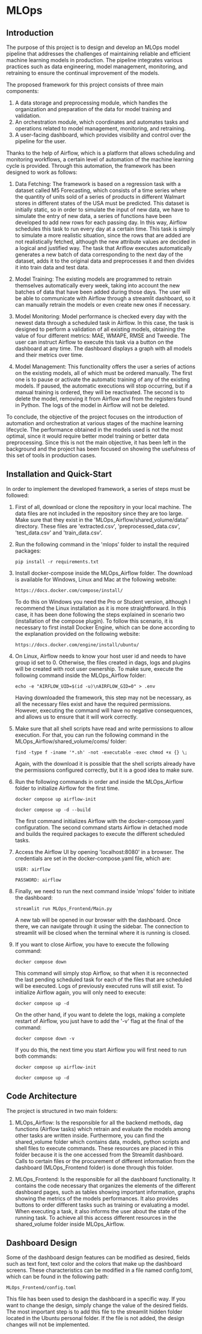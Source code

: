 # MLOps

## Introduction

The purpose of this project is to design and develop an MLOps model pipeline that addresses the challenges of 
maintaining reliable and efficient machine learning models in production. The pipeline integrates various practices 
such as data engineering, model management, monitoring, and retraining to ensure the continual improvement of the models.


The proposed framework for this project consists of three main components:

1. A data storage and preprocessing module, which handles the organization and preparation of the data for model training 
and validation.
2. An orchestration module, which coordinates and automates tasks and operations related to model 
management, monitoring, and retraining. 
3. A user-facing dashboard, which provides visibility and control over the pipeline for the user.

Thanks to the help of Airflow, which is a platform that allows scheduling and monitoring workflows,
a certain level of automation of the machine learning cycle is provided. Through this automation, the 
framework has been designed to work as follows:

1. Data Fetching: The framework is based on a regression task with a dataset called M5 Forecasting, which consists of a time series where 
the quantity of units sold of a series of products in different Walmart stores in different states of the USA must be 
predicted. This dataset is initially static, so in order to simulate the input of new data, we have to simulate the 
entry of new data, a series of functions have been developed to add new rows for each passing day. In this way, Airflow 
schedules this task to run every day at a certain time. This task is simply to simulate a more realistic situation, 
since the rows that are added are not realistically fetched, although the new attribute values are decided in a logical 
and justified way. The task that Ariflow executes automatically generates a new batch of data corresponding to the next 
day of the dataset, adds it to the original data and preprocesses it and then divides it into train data and test data.

2. Model Training: The existing models are programmed to retrain themselves automatically every week, taking into 
account the new batches of data that have been added during those days. The user will be able to communicate with
Airflow through a streamlit dashboard, so it can manually retrain the models or even create new ones if necessary.

3. Model Monitoring: Model performance is checked every day with the newest data through a scheduled task in Airflow.
In this case, the task is designed to perform a validation of all existing models, obtaining the value of four different
metrics: MAE, WMAPE, RMSE and Tweedie. The user can instruct Airflow to execute this task via a button on the dashboard 
at any time. The dashboard displays a graph with all models and their metrics over time.

4. Model Management: This functionality offers the user a series of actions on the existing models, all of which must 
be ordered manually. The first one is to pause or activate the automatic training of any of the existing models. 
If paused, the automatic executions will stop occurring, but if a manual training is ordered, they will be reactivated. 
The second is to delete the model, removing it from Airflow and from the registers found in Python. The logs of the 
model in Airflow will not be deleted.

To conclude, the objective of the project focuses on the introduction of automation and orchestration at various stages of the 
machine learning lifecycle. The performance obtained in the models used is not the most optimal, since it would 
require better model training or better data preprocessing. Since this is not the main objective, it has been left 
in the background and the project has been focused on showing the usefulness of this set of tools in production cases.

## Installation and Quick-Start

In order to implement the developed framework, a series of steps must be followed:

1. First of all, download or clone the repository in your local machine. The data files are not included in the
repository since they are too large. Make sure that they exist in the 'MLOps_Airflow/shared_volume/data/' directory. 
These files are 'extracted.csv', 'preprocessed_data.csv', 'test_data.csv' and 'train_data.csv'.


2. Run the following command in the 'mlops' folder to install the required packages:
    ```commandline
    pip install -r requirements.txt
    ```

3. Install docker-compose inside the MLOps_Airflow folder. The download is available for Windows, Linux and Mac at the 
following website: 
    ```url
    https://docs.docker.com/compose/install/
    ```
    To do this on Windows you need the Pro or Student version, although I recommend the Linux installation as it is more 
    straightforward. In this case, it has been done following the steps explained in scenario two (installation of the 
    compose plugin). To follow this scenario, it is necessary to first install Docker Engine, which can be done 
    according to the explanation provided on the following website:
    ```url
    https://docs.docker.com/engine/install/ubuntu/
    ```

4. On Linux, Airflow needs to know your host user id and needs to have group id set to 0. Otherwise, the files 
created in dags, logs and plugins will be created with root user ownership. To make sure, execute the following 
command inside the MLOps_Airflow folder:
    ```commandline
    echo -e "AIRFLOW_UID=$(id -u)\nAIRFLOW_GID=0" > .env
    ```
    Having downloaded the framework, this step may not be necessary, as all the necessary files exist and have the required 
    permissions. However, executing the command will have no negative consequences, and allows us to ensure that it will 
    work correctly.


5. Make sure that all shell scripts have read and write permissions to allow execution. For that, you can run the following
command in the MLOps_Airflow/shared_volume/coms/ folder:
    ```commandline
    find -type f -iname '*.sh' -not -executable -exec chmod +x {} \;
    ```
    Again, with the download it is possible that the shell scripts already have the permissions configured correctly, 
    but it is a good idea to make sure.


6. Run the following commands in order and inside the MLOps_Airflow folder to initialize Airflow for the first time. 
    ```commandline
    docker compose up airflow-init
    
    docker compose up -d --build
    ```
   The first command initializes Airflow with the docker-compose.yaml configuration. The second command starts Airflow 
   in detached mode and builds the required packages to execute the different scheduled tasks. 


7. Access the Airflow UI by opening 'localhost:8080' in a browser. The credentials are set in the 
docker-compose.yaml file, which are:
    ```credentials
    USER: airflow
    
    PASSWORD: airflow
    ```

8. Finally, we need to run the next command inside 'mlops' folder to initiate the dashboard:
    ```commandline
    streamlit run MLOps_Frontend/Main.py
    ```
    A new tab will be opened in our browser with the dashboard. Once there, we can navigate through it using the sidebar.
    The connection to streamlit will be closed when the terminal where it is running is closed.


9. If you want to close Airflow, you have to execute the following command:
    ```commandline
    docker compose down
    ```
   This command will simply stop Airflow, so that when it is reconnected the last pending scheduled task for each 
   of the files that are scheduled will be executed. Logs of previously executed runs will still exist. To initialize
   Airflow again, you will only need to execute:
    ```commandline
    docker compose up -d
    ```
    On the other hand, if you want to delete the logs, making a complete restart of Airflow, you just have to add 
    the '-v' flag at the final of the command:
    ```commandline
    docker compose down -v
    ```
    If you do this, the next time you start Airflow you will first need to run both commands:
    ```commandline
    docker compose up airflow-init
    
    docker compose up -d
    ```


## Code Architecture
The project is structured in two main folders:
1. MLOps_Airflow: Is the responsible for all the backend methods, dag functions (Airflow tasks) which retrain and 
evaluate the models among other tasks are written inside. Furthermore, you can find the shared_volume folder which 
contains data, models, python scripts and shell files to execute commands. These resources are placed in this folder
because it is the one accessed from the Streamlit dashboard. Calls to certain files or the procurement of different 
information from the dashboard (MLOps_Frontend folder) is done through this folder.


2. MLOps_Frontend: Is the responsible for all the dashboard functionality. It contains the code necessary that organizes
the elements of the different dashboard pages, such as tables showing important information, graphs showing the metrics
of the models performances. It also provides buttons to order different tasks such as training or evaluating a model.
When executing a task, it also informs the user about the state of the running task. To achieve all this access 
different resources in the shared_volume folder inside MLOps_Airflow.


## Dashboard Design
Some of the dashboard design features can be modified as desired, fields such as text font, text color and the colors 
that make up the dashboard screens. These characteristics can be modified in a file named config.toml, which can be 
found in the following path:
```path
MLOps_Frontend/config.toml
```
This file has been used to design the dashboard in a specific way. If you want to change the design, simply change the 
value of the desired fields. The most important step is to add this file to the streamlit hidden folder located in 
the Ubuntu personal folder. If the file is not added, the design changes will not be implemented.

